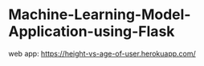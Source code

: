 # Machine-Learning-Model-Application-using-Flask
 
 web app: https://height-vs-age-of-user.herokuapp.com/
